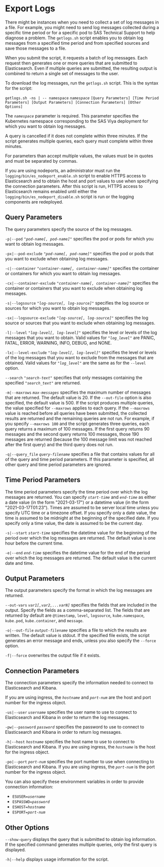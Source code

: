 # Export Logs

There might be instances when you need to collect a set of log messages in a file. For 
example, you might need to send log messages collected during a specific time period or for a specific pod to SAS Technical Support to help diagnose a problem. The `getlogs.sh` script enables you to obtain log messages from a specified time period and from specified sources and save those messages to a file. 

When you submit the script, it requests a batch of log messages. Each request then generates one or more queries that are submitted to Elasticsearch. Even if multiple queries are submitted, the resulting output is combined to return a single set of messages to the user.

To download the log messages, run the `getlogs.sh` script. This is the syntax for the script:

`getlogs.sh -ns | -- namespace` *`namespace`* `[Query Parameters] [Time Period Parameters] [Output Parameters] [Connection Parameters] [Other Options]`

The *`namespace`* parameter is required. This parameter specifies the Kubernetes namespace corresponding to the SAS Viya deployment for which you want to obtain log messages.

A query is cancelled if it does not complete within three minutes. If the script generates multiple queries, each query must complete within three minutes.

For parameters than accept multiple values, the values must be in quotes and must be separated by commas. 

If you are using nodeports, an administrator must run the `logging/bin/es_nodeport_enable.sh` 
script to enable HTTPS access to Elasticsearch and to obtain the host and port values to use when specifying the connection parameters. After this script is run, HTTPS access to Elasticsearch remains enabled until either the `logging/bin/es_nodeport_disable.sh` script is run or the logging components are redeployed.

## Query Parameters

The query parameters specify the source of the log messages.

`-p|--pod` *`"pod-name[, pod-name]"`*
specifies the pod or pods for which you want to obtain log messages.

`-px|--pod-exclude` *`"pod-name[, pod-name]"`*
specifies the pod or pods that you want to exclude when obtaining log messages.

`-c|--container` *`"container-name[, container-name]"`*
specifies the container or containers for which you want to obtain log messages.

`-cx|--container-exclude` *`"container-name[, container-name]"`*
specifies the container or containers that you want to exclude when obtaining log messages.

`-s|--logsource` *`"log-source[, log-source]"`*
specifies the log source or sources for which you want to obtain log messages.

`-sx|--logsource-exclude` *`"log-source[, log-source]"`*
specifies the log source or sources that you want to exclude when obtaining log messages.

`-l|--level` *`"log-level[, log-level]"`*
specifies the level or levels of the log messages that you want to obtain. Valid values for 
*`"log_level"`* are PANIC, FATAL, ERROR, WARNING, INFO, DEBUG, and NONE.

`-lx|--level-exclude` *`"log-level[, log-level]"`*
specifies the level or levels of the log messages that you want to exclude from the messages that are obtained. Valid values for *`"log_level"`* are the same as for the `--level` option.

`--search` *`"search-text"`*
specifies that only messages containing the specified *`"search_text"`* are returned.

`-m|--maxrows` *`max-messages`*
specifies the maximum number of messages that are returned. The default value is 20. If the `--out-file` option is also specified, the default value is 500. If the script produces multiple queries, the value specified for `--maxrows` applies to each query. If the `--maxrows` value is reached before all queries have been submitted, the collected results are returned and the remaining queries are not run. For example, if you specify `--maxrows 100` and the script generates three queries, each query returns a maximum of 100 messages. If the first query returns 90 messages and the second query returns 100 messages, those 190 messages are returned (because the 100 message limit was not reached after the first query) and the third query does not run.

`-q|--query_file` *`query-filename`*
specifies a file that contains values for all of the query and time period parameters. If this parameter is specified, all other query and time period parameters are ignored.

## Time Period Parameters

The time period parameters specify the time period over which the log messages are returned.
You can specify *`start-time`* and *`end-time`* as either a date value (in the form "2021-03-17") or a datetime value (in the form "2021-03-17T01:23"). Times are assumed to be server local time unless you specify UTC time or a timezone offset. If you specify only a date value, the time is assumed to be midnight at the beginning of the specified date. If you specify only a time value, the date is assumed to be the current day. 

`-s|--start` *`start-time`*
specifies the datetime value for the beginning of the period over which the log messages are returned. The default value is one hour before the current time. 

`-e|--end` *`end-time`*
specifies the datetime value for the end of the period over which the log messages are returned. 
The default value is the current date and time.

## Output Parameters

The output parameters specify the format in which the log messages are returned.

`--out-vars` *`var1[,var2,...varN]`*
specifies the fields that are included in the output. Specify the fields as a comma-separated list. The 
fields that are returned by default are `@timestamp`, `level`, `logsource`, `kube.namespace`, 
`kube.pod`, `kube.container`, and `message`.

`-o|--out-file` *`output-filename`*
specifies a file to which the results are written. The default value is stdout. If the specified file exists, the script generates an error message and ends, unless you also specify the `--force` option.

`-f|--force`
overwrites the output file if it exists.

## Connection Parameters

The connection parameters specify the information needed to connect to Elasticsearch and Kibana.

If you are using ingress, the *`hostname`* and *`port-num`* are the host and port number for the ingress object.

`-us|--user` *`username`* 
specifies the user name to use to connect to Elasticsearch and Kibana in order to return the log messages.

`-pw|--password` *`password`*
specifies the password to use to connect to Elasticsearch and Kibana in order to return log messages.

`-h|--host` *`hostname`*
specifies the host name to use to connect to Elasticsearch and Kibana. If you are using ingress, the *`hostname`* is the host for the ingress object.

`-po|--port` *`port-num`*
specifies the port number to use when connecting to Elasticsearch and Kibana. If you are using ingress, the *`port-num`* is the port number for the ingress object.

You can also specify these environment variables in order to provide connection information:
- `ESUSER=`*`username`*
- `ESPASSWD=`*`password`*
- `ESHOST=`*`hostname`*
- `ESPORT=`*`port-num`* 

## Other Options

`--show-query`
displays the query that is submitted to obtain log information. If the specified command generates multiple queries, only the first query is displayed.

`-h|--help`
displays usage information for the script.

